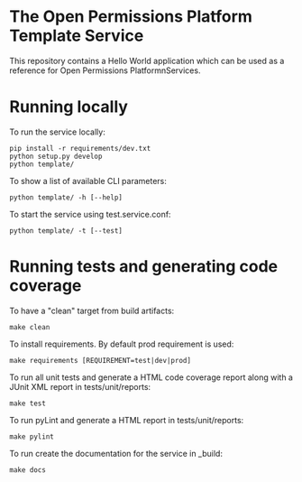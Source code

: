 The Open Permissions Platform Template Service
==============================================

This repository contains a Hello World application which can be used as a reference for Open Permissions PlatformnServices.

Running locally
===============
To run the service locally:

```
pip install -r requirements/dev.txt
python setup.py develop
python template/
```

To show a list of available CLI parameters:

```
python template/ -h [--help]
```

To start the service using test.service.conf:

```
python template/ -t [--test]
```

Running tests and generating code coverage
==========================================
To have a "clean" target from build artifacts:

```
make clean
```

To install requirements. By default prod requirement is used:

```
make requirements [REQUIREMENT=test|dev|prod]
```

To run all unit tests and generate a HTML code coverage report along with a
JUnit XML report in tests/unit/reports:

```
make test
```

To run pyLint and generate a HTML report in tests/unit/reports:

```
make pylint
```

To run create the documentation for the service in _build:

```
make docs
```
